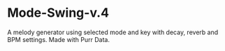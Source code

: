 # Mode-Swing-v.4

A melody generator using selected mode and key with decay, reverb and BPM settings.
Made with Purr Data.
